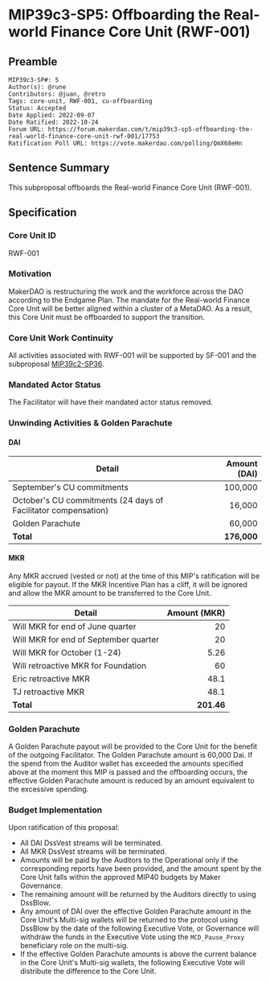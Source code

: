 # MIP39c3-SP5: Offboarding the Real-world Finance Core Unit (RWF-001)

## Preamble

```
MIP39c3-SP#: 5
Author(s): @rune
Contributors: @juan, @retro
Tags: core-unit, RWF-001, cu-offboarding
Status: Accepted
Date Applied: 2022-09-07
Date Ratified: 2022-10-24
Forum URL: https://forum.makerdao.com/t/mip39c3-sp5-offboarding-the-real-world-finance-core-unit-rwf-001/17753
Ratification Poll URL: https://vote.makerdao.com/polling/QmX68eHn
```

## Sentence Summary

This subproposal offboards the Real-world Finance Core Unit (RWF-001). 

## Specification

### Core Unit ID

RWF-001

### Motivation
MakerDAO is restructuring the work and the workforce across the DAO according to the Endgame Plan. The mandate for the Real-world Finance Core Unit will be better aligned within a cluster of a MetaDAO. As a result, this Core Unit must be offboarded to support the transition. 

### Core Unit Work Continuity

All activities associated with RWF-001 will be supported by SF-001 and the subproposal [MIP39c2-SP36](https://forum.makerdao.com/t/mip39c2-sp36-modifying-strategic-finance-core-unit-mandate-sf-001/17750).

### Mandated Actor Status

The Facilitator will have their mandated actor status removed. 

### Unwinding Activities & Golden Parachute

#### DAI

| **Detail**                                                                 | **Amount (DAI)** |
|----------------------------------------------------------------------------|-----------------:|
| September's CU commitments                                                 |          100,000 |
| October's CU commitments (24 days of Facilitator compensation)             |           16,000 |
| Golden Parachute                                                 |          60,000 |
| **Total**                                                                  |      **176,000** |



#### MKR

Any MKR accrued (vested or not) at the time of this MIP's ratification will be eligible for payout. If the MKR Incentive Plan has a cliff, it will be ignored and allow the MKR amount to be transferred to the Core Unit.

| **Detail**                            | **Amount (MKR)** |
|---------------------------------------|-----------------:|
| Will MKR for end of June quarter      |               20 |
| Will MKR for end of September quarter |               20 |
| Will MKR for October (1-24)           |             5.26 |
| Will retroactive MKR for Foundation           |             60 |
| Eric retroactive MKR                              |             48.1 |
| TJ retroactive MKR                                |             48.1 |
| **Total**                             |       **201.46** |


### Golden Parachute

A Golden Parachute payout will be provided to the Core Unit for the benefit of the outgoing Facilitator. The Golden Parachute amount is 60,000 Dai. If the spend from the Auditor wallet has exceeded the amounts specified above at the moment this MIP is passed and the offboarding occurs, the effective Golden Parachute amount is reduced by an amount equivalent to the excessive spending.

### Budget Implementation

Upon ratification of this proposal:

* All DAI DssVest streams will be terminated. 
* All MKR DssVest streams will be terminated.
* Amounts will be paid by the Auditors to the Operational only if the corresponding reports have been provided, and the amount spent by the Core Unit falls within the approved MIP40 budgets by Maker Governance.
* The remaining amount will be returned by the Auditors directly to using DssBlow.
* Any amount of DAI over the effective Golden Parachute amount in the Core Unit's Multi-sig wallets will be returned to the protocol using DssBlow by the date of the following Executive Vote, or Governance will withdraw the funds in the Executive Vote using the `MCD_Pause_Proxy` beneficiary role on the multi-sig. 
* If the effective Golden Parachute amounts is above the current balance in the Core Unit's Multi-sig wallets, the following Executive Vote will distribute the difference to the Core Unit.
